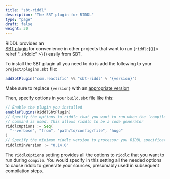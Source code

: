 ```yaml
---
title: "sbt-riddl"
description: "The SBT plugin for RIDDL"
type: "page"
draft: false
weight: 30
---
```


RIDDL provides an  
[SBT plugin](https://www.scala-sbt.org/1.x/docs/Using-Plugins.html) for 
convenience in other projects that want to run 
[`riddlc`]({{< relref "../riddlc" >}}) easily from SBT.

To install the SBT plugin all you need to do is add the following to your 
`project/plugins.sbt` file:

```sbt
addSbtPlugin("com.reactific" %% "sbt-riddl" % "{version}")
```
Make sure to replace `{version}` with an 
[appropriate version](https://github.com/reactific/riddl/releases)
 

Then, specify options in your `build.sbt` file like this:

```sbt
// Enable the plugin you installed
enablePlugins(RiddlSbtPlugin) 
// Specify the options to riddlc that you want to run when the `compile` 
// command is used. This allows riddlc to be a code generator
riddlcOptions := Seq(
  "--verbose", "from", "path/to/config/file", "hugo"
)
// Specify the minimum riddlc version to processor you RIDDL specification
riddlcMinVersion := "0.14.0"
```

The `riddlcOptions` setting provides all the options to `riddlc` 
that you want to run during `compile`. You would specify in this setting
all the needed options to cause riddlc to generate your sources, presumably
used in subsequent compilation steps.
